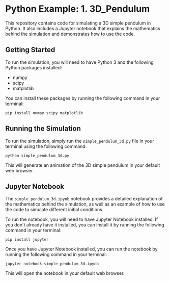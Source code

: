 # Python Example: 1. 3D_Pendulum

This repository contains code for simulating a 3D simple pendulum in Python. It also includes a Jupyter notebook that explains the mathematics behind the simulation and demonstrates how to use the code.

## Getting Started

To run the simulation, you will need to have Python 3 and the following Python packages installed:

- numpy
- scipy
- matplotlib

You can install these packages by running the following command in your terminal:

```
pip install numpy scipy matplotlib
```


## Running the Simulation

To run the simulation, simply run the `simple_pendulum_3d.py` file in your terminal using the following command:

```
python simple_pendulum_3d.py
```

This will generate an animation of the 3D simple pendulum in your default web browser.

## Jupyter Notebook

The `simple_pendulum_3d.ipynb` notebook provides a detailed explanation of the mathematics behind the simulation, as well as an example of how to use the code to simulate different initial conditions.

To run the notebook, you will need to have Jupyter Notebook installed. If you don't already have it installed, you can install it by running the following command in your terminal:

```
pip install jupyter
```


Once you have Jupyter Notebook installed, you can run the notebook by running the following command in your terminal:

```
jupyter notebook simple_pendulum_3d.ipynb
```
This will open the notebook in your default web browser.
